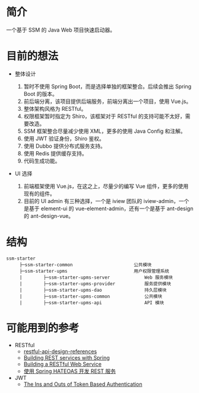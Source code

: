 # 简介
一个基于 SSM 的 Java Web 项目快速启动器。  

# 目前的想法
- 整体设计
    1. 暂时不使用 Spring Boot，而是选择单独的框架整合。后续会推出 Spring Boot 的版本。  
    2. 前后端分离，该项目提供后端服务，前端分离出一个项目，使用 Vue.js。  
    3. 整体架构风格为 RESTful。  
    4. 权限框架暂时指定为 Shiro，该框架对于 RESTful 的支持可能不太好，需要改造。  
    5. SSM 框架整合尽量减少使用 XML，更多的使用 Java Config 和注解。  
    6. 使用 JWT 验证身份，Shiro 鉴权。  
    7. 使用 Dubbo 提供分布式服务支持。  
    8. 使用 Redis 提供缓存支持。  
    9. 代码生成功能。  

- UI 选择
    1. 前端框架使用 Vue.js，在这之上，尽量少的编写 Vue 组件，更多的使用现有的组件。  
    2. 目前的 UI admin 有三种选择，一个是 iview 团队的 iview-admin，一个是基于 element-ui 的 vue-element-admin，还有一个是基于 ant-design 的 ant-design-vue。  

# 结构
```
ssm-starter
     ├─ssm-starter-common                       公共模块
     ├─ssm-starter-upms                         用户权限管理系统
     |        ├─ssm-starter-upms-server             Web 服务模块
     |        ├─ssm-starter-upms-provider           服务提供模块
     |        ├─ssm-starter-upms-dao                持久层模块
     |        ├─ssm-starter-upms-common             公共模块
     |        ├─ssm-starter-upms-api                API 模块
```

# 可能用到的参考
- RESTful
    - [restful-api-design-references](https://github.com/aisuhua/restful-api-design-references)
    - [Building REST services with Spring](https://spring.io/guides/tutorials/bookmarks/)
    - [Building a RESTful Web Service](https://spring.io/guides/gs/rest-service/)
    - [使用 Spring HATEOAS 开发 REST 服务](https://www.ibm.com/developerworks/cn/java/j-lo-SpringHATEOAS/index.html?ca=drs-&utm_source=tuicool&utm_medium=referral)
- JWT
    - [The Ins and Outs of Token Based Authentication](https://scotch.io/tutorials/the-ins-and-outs-of-token-based-authentication)